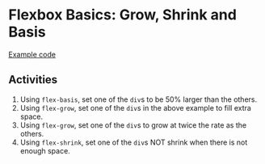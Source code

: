 # Flexbox Basics: Grow, Shrink and Basis

[Example code](grow-shrink-basis)

## Activities
1. Using `flex-basis`, set one of the `div`s to be 50% larger than the others.
2. Using `flex-grow`, set one of the `div`s in the above example to fill extra space.
3. Using `flex-grow`, set one of the `div`s to grow at twice the rate as the others.
4. Using `flex-shrink`, set one of the `div`s NOT shrink when there is not enough space.